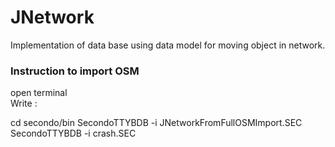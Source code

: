 # JNetwork
Implementation of  data base using data model for moving object in network.


### Instruction to import OSM 
open terminal
<br>Write :

cd secondo/bin
SecondoTTYBDB -i JNetworkFromFullOSMImport.SEC
<br>
SecondoTTYBDB -i crash.SEC



